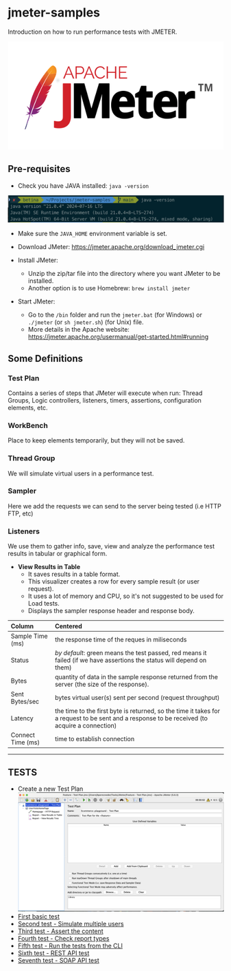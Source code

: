 # jmeter-samples

Introduction on how to run performance tests with JMETER.

![Alt text](/images/Jmeter-logo.png "JMETER Logo")

## Pre-requisites
* Check you have JAVA installed: `java -version`

![Alt text](/images/java-version.png "Check your java version")

* Make sure the `JAVA_HOME` environment variable is set.

* Download JMeter: https://jmeter.apache.org/download_jmeter.cgi

* Install JMeter:

    - Unzip the zip/tar file into the directory where you want JMeter to be installed.
    - Another option is to use Homebrew: `brew install jmeter`

* Start JMeter:
    - Go to the `/bin` folder and run the `jmeter.bat` (for Windows) or `./jmeter` (or `sh jmeter.sh`) (for Unix) file.
    - More details in the Apache website: https://jmeter.apache.org/usermanual/get-started.html#running

## Some Definitions 
### Test Plan
Contains a series of steps that JMeter will execute when run: Thread Groups, Logic controllers, listeners, timers, assertions, configuration elements, etc.

### WorkBench
Place to keep elements temporarily, but they will not be saved.

### Thread Group
We will simulate virtual users in a performance test.

### Sampler
Here we add the requests we can send to the server being tested (i.e HTTP FTP, etc)

### Listeners
We use them to gather info, save, view and analyze the performance test results in tabular or graphical form.

* **View Results in Table**
    * It saves results in a table format.
    * This visualizer creates a row for every sample result (or user request).
    * It uses a lot of memory and CPU, so it's not suggested to be used for Load tests.
    * Displays the sampler response header and response body.

| Column       | Centered        |
| :----------- | :-------------- |
| Sample Time (ms) | the response time of the reques in miliseconds  |
| Status | *by default*: green means the test passed, red means it failed (if we have assertions the status will depend on them) |
| Bytes | quantity of data in the sample response returned from the server (the size of the response). |
| Sent Bytes/sec | bytes virtual user(s) sent per second (request throughput) |
| Latency | the time to the first byte is returned, so the time it takes for a request to be sent and a response to be received (to acquire a connection) |
| Connect Time (ms) | time to establish connection |
 

---
## TESTS

* Create a new Test Plan
    ![Alt text](/images/Test_Plan.png "Add a new Test Plan")
* [First basic test](/docs/tests/first-test.md "Add your first basic test")
* [Second test - Simulate multiple users](/docs/tests/second-test.md "Run a test with multiple users")
* [Third test - Assert the content](/docs/tests/third-test.md "Assert the content of the results")
* [Fourth test - Check report types](/docs/tests/fourth-test.md "Check the different report types")
* [Fifth test - Run the tests from the CLI](/docs/tests/fifth-test.md "Run the tests from the CLI")
* [Sixth test - REST API test](/docs/tests/fifth-test.md "REST API tests")
* [Seventh test - SOAP API test](/docs/tests/fifth-test.md "SOAP API tests")
